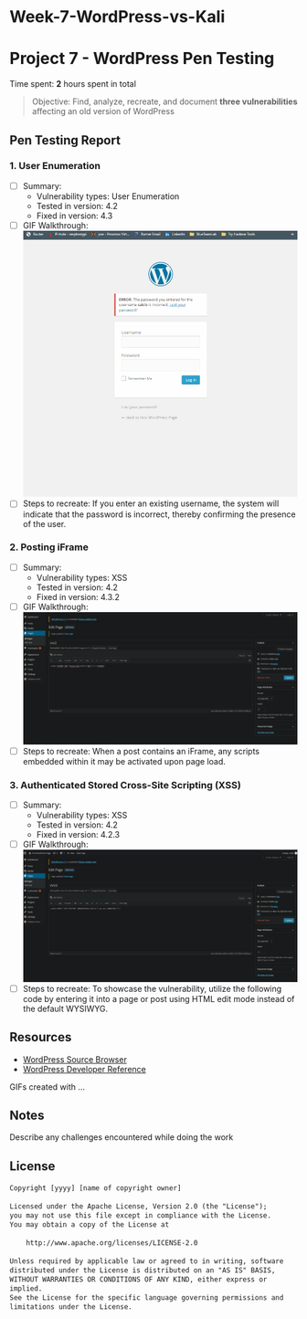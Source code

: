 # Week-7-WordPress-vs-Kali
# Project 7 - WordPress Pen Testing

Time spent: **2** hours spent in total

> Objective: Find, analyze, recreate, and document **three vulnerabilities** affecting an old version of WordPress

## Pen Testing Report

### 1. User Enumeration

- [ ] Summary: 
  - Vulnerability types: User Enumeration
  - Tested in version: 4.2
  - Fixed in version: 4.3
- [ ] GIF Walkthrough: 
  <img src="Vuln1User Enum.gif" alt="Running screenfetch">
- [ ] Steps to recreate: If you enter an existing username, the system will indicate that the password is incorrect, thereby confirming the presence of the user.
  
### 2. Posting iFrame

- [ ] Summary: 
  - Vulnerability types: XSS
  - Tested in version: 4.2
  - Fixed in version: 4.3.2
- [ ] GIF Walkthrough: 
  <img src="Vuln3XSS.gif" alt="Running screenfetch">
- [ ] Steps to recreate: When a post contains an iFrame, any scripts embedded within it may be activated upon page load.

### 3. Authenticated Stored Cross-Site Scripting (XSS)

- [ ] Summary: 
  - Vulnerability types: XSS 
  - Tested in version: 4.2
  - Fixed in version: 4.2.3
- [ ] GIF Walkthrough: 
  <img src="Vuln2XSS.gif" alt="Running screenfetch">
- [ ] Steps to recreate: To showcase the vulnerability, utilize the following code by entering it into a page or post using HTML edit mode instead of the default WYSIWYG.

## Resources

- [WordPress Source Browser](https://core.trac.wordpress.org/browser/)
- [WordPress Developer Reference](https://developer.wordpress.org/reference/)

GIFs created with  ...
<!-- Recommended GIF Tools:
[Kap](https://getkap.co/) for macOS
[ScreenToGif](https://www.screentogif.com/) for Windows
[peek](https://github.com/phw/peek) for Linux. -->

## Notes

Describe any challenges encountered while doing the work

## License

    Copyright [yyyy] [name of copyright owner]

    Licensed under the Apache License, Version 2.0 (the "License");
    you may not use this file except in compliance with the License.
    You may obtain a copy of the License at

        http://www.apache.org/licenses/LICENSE-2.0

    Unless required by applicable law or agreed to in writing, software
    distributed under the License is distributed on an "AS IS" BASIS,
    WITHOUT WARRANTIES OR CONDITIONS OF ANY KIND, either express or implied.
    See the License for the specific language governing permissions and
    limitations under the License.
